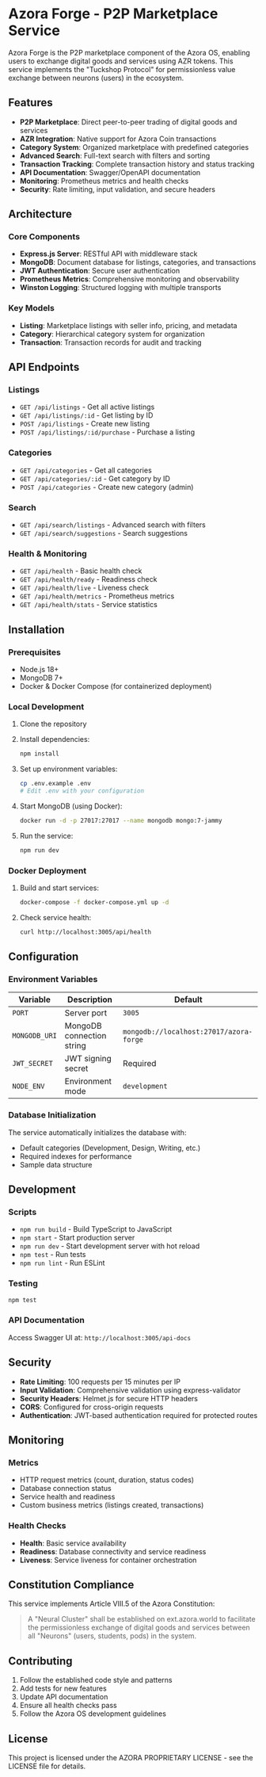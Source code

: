 # Azora Forge - P2P Marketplace Service

Azora Forge is the P2P marketplace component of the Azora OS, enabling users to exchange digital goods and services using AZR tokens. This service implements the "Tuckshop Protocol" for permissionless value exchange between neurons (users) in the ecosystem.

## Features

- **P2P Marketplace**: Direct peer-to-peer trading of digital goods and services
- **AZR Integration**: Native support for Azora Coin transactions
- **Category System**: Organized marketplace with predefined categories
- **Advanced Search**: Full-text search with filters and sorting
- **Transaction Tracking**: Complete transaction history and status tracking
- **API Documentation**: Swagger/OpenAPI documentation
- **Monitoring**: Prometheus metrics and health checks
- **Security**: Rate limiting, input validation, and secure headers

## Architecture

### Core Components

- **Express.js Server**: RESTful API with middleware stack
- **MongoDB**: Document database for listings, categories, and transactions
- **JWT Authentication**: Secure user authentication
- **Prometheus Metrics**: Comprehensive monitoring and observability
- **Winston Logging**: Structured logging with multiple transports

### Key Models

- **Listing**: Marketplace listings with seller info, pricing, and metadata
- **Category**: Hierarchical category system for organization
- **Transaction**: Transaction records for audit and tracking

## API Endpoints

### Listings
- `GET /api/listings` - Get all active listings
- `GET /api/listings/:id` - Get listing by ID
- `POST /api/listings` - Create new listing
- `POST /api/listings/:id/purchase` - Purchase a listing

### Categories
- `GET /api/categories` - Get all categories
- `GET /api/categories/:id` - Get category by ID
- `POST /api/categories` - Create new category (admin)

### Search
- `GET /api/search/listings` - Advanced search with filters
- `GET /api/search/suggestions` - Search suggestions

### Health & Monitoring
- `GET /api/health` - Basic health check
- `GET /api/health/ready` - Readiness check
- `GET /api/health/live` - Liveness check
- `GET /api/health/metrics` - Prometheus metrics
- `GET /api/health/stats` - Service statistics

## Installation

### Prerequisites

- Node.js 18+
- MongoDB 7+
- Docker & Docker Compose (for containerized deployment)

### Local Development

1. Clone the repository
2. Install dependencies:
   ```bash
   npm install
   ```

3. Set up environment variables:
   ```bash
   cp .env.example .env
   # Edit .env with your configuration
   ```

4. Start MongoDB (using Docker):
   ```bash
   docker run -d -p 27017:27017 --name mongodb mongo:7-jammy
   ```

5. Run the service:
   ```bash
   npm run dev
   ```

### Docker Deployment

1. Build and start services:
   ```bash
   docker-compose -f docker-compose.yml up -d
   ```

2. Check service health:
   ```bash
   curl http://localhost:3005/api/health
   ```

## Configuration

### Environment Variables

| Variable | Description | Default |
|----------|-------------|---------|
| `PORT` | Server port | `3005` |
| `MONGODB_URI` | MongoDB connection string | `mongodb://localhost:27017/azora-forge` |
| `JWT_SECRET` | JWT signing secret | Required |
| `NODE_ENV` | Environment mode | `development` |

### Database Initialization

The service automatically initializes the database with:
- Default categories (Development, Design, Writing, etc.)
- Required indexes for performance
- Sample data structure

## Development

### Scripts

- `npm run build` - Build TypeScript to JavaScript
- `npm start` - Start production server
- `npm run dev` - Start development server with hot reload
- `npm test` - Run tests
- `npm run lint` - Run ESLint

### Testing

```bash
npm test
```

### API Documentation

Access Swagger UI at: `http://localhost:3005/api-docs`

## Security

- **Rate Limiting**: 100 requests per 15 minutes per IP
- **Input Validation**: Comprehensive validation using express-validator
- **Security Headers**: Helmet.js for secure HTTP headers
- **CORS**: Configured for cross-origin requests
- **Authentication**: JWT-based authentication required for protected routes

## Monitoring

### Metrics

- HTTP request metrics (count, duration, status codes)
- Database connection status
- Service health and readiness
- Custom business metrics (listings created, transactions)

### Health Checks

- **Health**: Basic service availability
- **Readiness**: Database connectivity and service readiness
- **Liveness**: Service liveness for container orchestration

## Constitution Compliance

This service implements Article VIII.5 of the Azora Constitution:

> A "Neural Cluster" shall be established on ext.azora.world to facilitate the permissionless exchange of digital goods and services between all "Neurons" (users, students, pods) in the system.

## Contributing

1. Follow the established code style and patterns
2. Add tests for new features
3. Update API documentation
4. Ensure all health checks pass
5. Follow the Azora OS development guidelines

## License

This project is licensed under the AZORA PROPRIETARY LICENSE - see the LICENSE file for details.